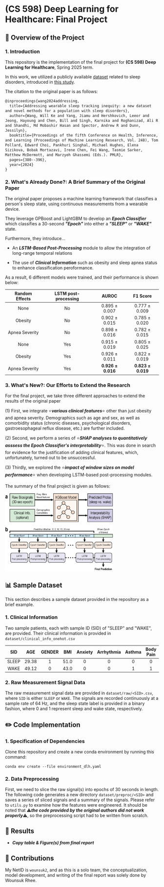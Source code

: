 # **(CS 598) Deep Learning for Healthcare: Final Project**

## **📖 Overview of the Project**

### **1. Introduction**

This repository is the implementation of the final project for **(CS 598) Deep Learning for Healthcare**, Spring 2025 term.

In this work, we utilized a publicly available [dataset](https://physionet.org/content/dreamt/2.0.0/) related to sleep disorders, introduced in [this study](https://raw.githubusercontent.com/mlresearch/v248/main/assets/wang24a/wang24a.pdf).

The citation to the original paper is as follows:
```
@inproceedings{wang2024addressing,
  title={Addressing wearable sleep tracking inequity: a new dataset and novel methods for a population with sleep disorders},
  author={Wang, Will Ke and Yang, Jiamu and Hershkovich, Leeor and Jeong, Hayoung and Chen, Bill and Singh, Karnika and Roghanizad, Ali R and Shandhi, Md Mobashir Hasan and Spector, Andrew R and Dunn, Jessilyn},
  booktitle={Proceedings of the fifth Conference on Health, Inference, and Learning (Proceedings of Machine Learning Research, Vol. 248), Tom Pollard, Edward Choi, Pankhuri Singhal, Michael Hughes, Elena Sizikova, Bobak Mortazavi, Irene Chen, Fei Wang, Tasmie Sarker, Matthew McDermott, and Marzyeh Ghassemi (Eds.). PMLR},
  pages={380--396},
  year={2024}
}
```

### **2. What's Already Done?: A Brief Summary of the Original Paper**

The original paper proposes a machine learning framework that classifies a person's sleep state, using continuous measurements from a wearable device.

They leverage GPBoost and LightGBM to develop an ***Epoch Classifier*** which classifies a 30-second ***"Epoch"*** into either a ***"SLEEP"*** or ***"WAKE"*** state.

Furthermore, they introduce...

* An ***LSTM-Based Post-Processing*** module to allow the integration of long-range temporal relations
 
* The use of ***Clinical Information*** such as obesity and sleep apnea status to enhance classification peroformance.
 
As a result, 6 different models were trained, and their performance is shown below:

| Random Effects   | LSTM post-processing | AUROC               | F1 Score              |
|:----------------:|:--------------------:|:-------------------:|:---------------------:|
| None             | No                   | 0.895 ± 0.007       | 0.777 ± 0.009         |
| Obesity          | No                   | 0.902 ± 0.015       | 0.785 ± 0.020         |
| Apnea Severity   | No                   | 0.898 ± 0.016       | 0.782 ± 0.015         |
| None             | Yes                  | 0.915 ± 0.019       | 0.805 ± 0.025         |
| Obesity          | Yes                  | 0.926 ± 0.011       | 0.822 ± 0.019         |
| Apnea Severity   | Yes                  | **0.926 ± 0.016**   | **0.823 ± 0.019**     |


### **3. What's New?: Our Efforts to Extend the Research**

For the final project, we take three different approaches to extend the results of the original paper

(1) First, we integrate ⭐***various clinical features***⭐ other than just obesity and apnea severity. Demographics such as age and sex, as well as comorbidity status (chronic diseases, psychological disorders, gastroesophageal reflux disease, etc.) are further included.

(2) Second, we perform a series of ⭐***SHAP analyses to quantitatively asssess the Epoch Classifier's interpretability***⭐. This was done in search for evidence for the justification of adding clinical features, which, unfortunately, turned out to be unsuccessful.

(3) Thirdly, we explored the ⭐***impact of window sizes on model performance***⭐ when developing LSTM-based post-processing modules.

The summary of the final project is given as follows:

<img src="image/Fig_1.png" width="70%">


## **📊 Sample Dataset**

This section describes a sample dataset provided in the repository as a brief example.

### **1. Clinical Information**

Two sample patients, each with sample ID (SID) of "SLEEP" and "WAKE", are provided. Their clinical information is provided in `dataset/clinical_info_onehot.csv`

|  SID   |  AGE  | GENDER |  BMI  | Anxiety | Arrhythmia | Asthma | Body Pain | CAD | Depression | Diabetes | Dyspnea | GERD | Hypertension | Migraine |
|:------:|:-----:|:------:|:-----:|:-------:|:----------:|:------:|:---------:|:---:|:----------:|:--------:|:-------:|:----:|:------------:|:--------:|
| SLEEP  | 29.38 |   1    | 51.0  |    0    |     0      |   0    |     0     |  0  |     0      |    0     |    0    |  0   |      0       |    0     |
| WAKE   | 49.12 |   0    | 43.0  |    0    |     0      |   1    |     1     |  0  |     1      |    1     |    1    |  1   |      0       |    0     |


### **2. Raw Measurement Signal Data**

The raw measurement signal data are provided in `dataset/raw/<SID>.csv`, where `SID` is either `SLEEP` or `WAKE`. The signals are recorded continuously at a sample rate of 64 Hz, and the sleep state label is provided in a binary fashion, where 0 and 1 represent sleep and wake state, respectively.


## **✏️ Code Implementation**

### **1. Specification of Dependencies**

Clone this repository and create a new conda environment by running this command:

```
conda env create --file environment_dlh.yaml
```

### **2. Data Preprocessing**

First, we need to slice the raw signal(s) into epochs of 30 seconds in length. The following code generates a new directory `dataset/preproc/<SID>` and saves a series of sliced signals and a summary of the signals. Please refer to `utils.py` to examine how the features were engineered. It should be noted that ⚠️***the code provided by the original authors did not work properly***⚠️, so the preprocessing script had to be written from scratch.



## **📐 Results**

* ***Copy table & Figure(s) from final report***


## **👏 Contributions**

My NetID is `wounsuk2`, and as this is a solo team, the conceptualization, model development, and writing of the final report was solely done by Wounsuk Rhee.
